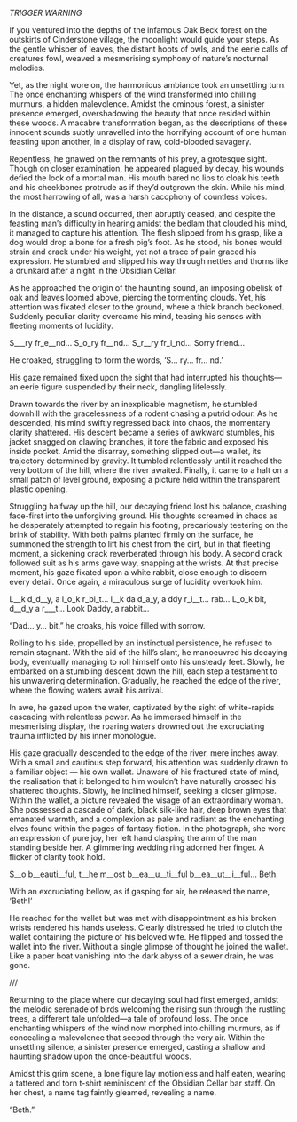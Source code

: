 *TRIGGER WARNING*

If you ventured into the depths of the infamous Oak Beck forest on the outskirts of Cinderstone village, the moonlight would guide your steps. As the gentle whisper of leaves, the distant hoots of owls, and the eerie calls of creatures fowl, weaved a mesmerising symphony of nature’s nocturnal melodies.

Yet, as the night wore on, the harmonious ambiance took an unsettling turn. The once enchanting whispers of the wind transformed into chilling murmurs, a hidden malevolence. Amidst the ominous forest, a sinister presence emerged, overshadowing the beauty that once resided within these woods. A macabre transformation began, as the descriptions of these innocent sounds subtly unravelled into the horrifying account of one human feasting upon another, in a display of raw, cold-blooded savagery.

Repentless, he gnawed on the remnants of his prey, a grotesque sight. Though on closer examination, he appeared plagued by decay, his wounds defied the look of a mortal man. His mouth bared no lips to cloak his teeth and his cheekbones protrude as if they’d outgrown the skin. While his mind, the most harrowing of all, was a harsh cacophony of countless voices.

In the distance, a sound occurred, then abruptly ceased, and despite the feasting man’s difficulty in hearing amidst the bedlam that clouded his mind, it managed to capture his attention. The flesh slipped from his grasp, like a dog would drop a bone for a fresh pig’s foot. As he stood, his bones would strain and crack under his weight, yet not a trace of pain graced his expression. He stumbled and slipped his way through nettles and thorns like a drunkard after a night in the Obsidian Cellar.

As he approached the origin of the haunting sound, an imposing obelisk of oak and leaves loomed above, piercing the tormenting clouds. Yet, his attention was fixated closer to the ground, where a thick branch beckoned. Suddenly peculiar clarity overcame his mind, teasing his senses with fleeting moments of lucidity.

S___ry fr_e__nd… S_o_ry fr__nd… S_r__ry fr_i_nd… Sorry friend…

He croaked, struggling to form the words, ‘S… ry… fr… nd.’

His gaze remained fixed upon the sight that had interrupted his thoughts—an eerie figure suspended by their neck, dangling lifelessly.

Drawn towards the river by an inexplicable magnetism, he stumbled downhill with the gracelessness of a rodent chasing a putrid odour. As he descended, his mind swiftly regressed back into chaos, the momentary clarity shattered. His descent became a series of awkward stumbles, his jacket snagged on clawing branches, it tore the fabric and exposed his inside pocket. Amid the disarray, something slipped out—a wallet, its trajectory determined by gravity. It tumbled relentlessly until it reached the very bottom of the hill, where the river awaited. Finally, it came to a halt on a small patch of level ground, exposing a picture held within the transparent plastic opening.

Struggling halfway up the hill, our decaying friend lost his balance, crashing face-first into the unforgiving ground. His thoughts screamed in chaos as he desperately attempted to regain his footing, precariously teetering on the brink of stability. With both palms planted firmly on the surface, he summoned the strength to lift his chest from the dirt, but in that fleeting moment, a sickening crack reverberated through his body. A second crack followed suit as his arms gave way, snapping at the wrists. At that precise moment, his gaze fixated upon a white rabbit, close enough to discern every detail. Once again, a miraculous surge of lucidity overtook him.

L__k d_d__y, a l_o_k r_bi_t… l__k da d_a_y, a ddy r_i__t… rab… L_o_k bit, d__d_y a r___t… Look Daddy, a rabbit…

“Dad… y… bit,” he croaks, his voice filled with sorrow.

Rolling to his side, propelled by an instinctual persistence, he refused to remain stagnant. With the aid of the hill’s slant, he manoeuvred his decaying body, eventually managing to roll himself onto his unsteady feet. Slowly, he embarked on a stumbling descent down the hill, each step a testament to his unwavering determination. Gradually, he reached the edge of the river, where the flowing waters await his arrival.

In awe, he gazed upon the water, captivated by the sight of white-rapids cascading with relentless power. As he immersed himself in the mesmerising display, the roaring waters drowned out the excruciating trauma inflicted by his inner monologue.

His gaze gradually descended to the edge of the river, mere inches away. With a small and cautious step forward, his attention was suddenly drawn to a familiar object — his own wallet. Unaware of his fractured state of mind, the realisation that it belonged to him wouldn’t have naturally crossed his shattered thoughts. Slowly, he inclined himself, seeking a closer glimpse.
Within the wallet, a picture revealed the visage of an extraordinary woman. She possessed a cascade of dark, black silk-like hair, deep brown eyes that emanated warmth, and a complexion as pale and radiant as the enchanting elves found within the pages of fantasy fiction. In the photograph, she wore an expression of pure joy, her left hand clasping the arm of the man standing beside her. A glimmering wedding ring adorned her finger. A flicker of clarity took hold.

S__o b__eauti__ful, t__he m__ost b__ea__u__ti__ful b__ea__ut__i__ful… Beth.

With an excruciating bellow, as if gasping for air, he released the name, ‘Beth!’

He reached for the wallet but was met with disappointment as his broken wrists rendered his hands useless. Clearly distressed he tried to clutch the wallet containing the picture of his beloved wife. He flipped and tossed the wallet into the river. Without a single glimpse of thought he joined the wallet. Like a paper boat vanishing into the dark abyss of a sewer drain, he was gone.

///

Returning to the place where our decaying soul had first emerged, amidst the melodic serenade of birds welcoming the rising sun through the rustling trees, a different tale unfolded—a tale of profound loss. The once enchanting whispers of the wind now morphed into chilling murmurs, as if concealing a malevolence that seeped through the very air. Within the unsettling silence, a sinister presence emerged, casting a shallow and haunting shadow upon the once-beautiful woods.

Amidst this grim scene, a lone figure lay motionless and half eaten, wearing a tattered and torn t-shirt reminiscent of the Obsidian Cellar bar staff. On her chest, a name tag faintly gleamed, revealing a name.

“Beth.”
